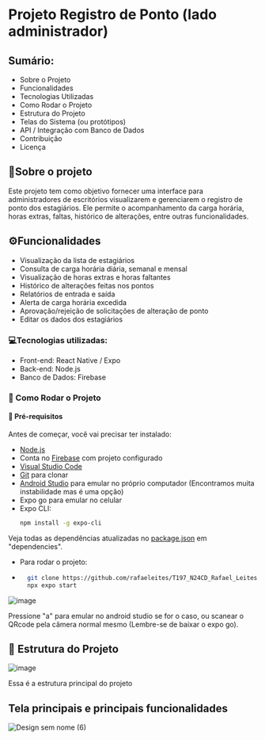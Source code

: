 # Projeto Registro de Ponto (lado administrador) 

## Sumário:
- Sobre o Projeto
- Funcionalidades
- Tecnologias Utilizadas
- Como Rodar o Projeto
- Estrutura do Projeto
- Telas do Sistema (ou protótipos)
- API / Integração com Banco de Dados
- Contribuição
- Licença

## 📌Sobre o projeto
Este projeto tem como objetivo fornecer uma interface para administradores de escritórios visualizarem e 
gerenciarem o registro de ponto dos estagiários. 
Ele permite o acompanhamento da carga horária, horas extras, faltas, histórico de alterações, entre outras funcionalidades.

## ⚙️Funcionalidades
- Visualização da lista de estagiários
- Consulta de carga horária diária, semanal e mensal
- Visualização de horas extras e horas faltantes
- Histórico de alterações feitas nos pontos
- Relatórios de entrada e saída
- Alerta de carga horária excedida
- Aprovação/rejeição de solicitações de alteração de ponto
- Editar os dados dos estagiários
  
### 💻Tecnologias utilizadas:
- Front-end: React Native / Expo 
- Back-end: Node.js 
- Banco de Dados: Firebase

### 🚀 Como Rodar o Projeto

#### 🧰 Pré-requisitos

Antes de começar, você vai precisar ter instalado:

- [Node.js](https://nodejs.org/en/download)
- Conta no [Firebase](https://firebase.google.com/?hl=pt) com projeto configurado
- [Visual Studio Code](https://code.visualstudio.com/download)
- [Git](https://git-scm.com/downloads) para clonar
- [Android Studio](https://developer.android.com/studio?hl=pt-br) para emular no próprio computador (Encontramos muita instabilidade mas é uma opção)
- Expo go para emular no celular 
- Expo CLI:  
  ```bash
  npm install -g expo-cli

Veja todas as dependências atualizadas no [package.json](https://github.com/rafaeleites/T197_N24CD_Rafael_Leites/blob/main/projeto_devmoveis/package-lock.json) em "dependencies".

- Para rodar o projeto:
- 
  ```bash
    git clone https://github.com/rafaeleites/T197_N24CD_Rafael_Leites.git
    npx expo start
![image](https://github.com/user-attachments/assets/7ccb43a1-625f-412d-b7ba-c589b2189759)

Pressione "a" para emular no android studio se for o caso, ou scanear o QRcode pela câmera normal mesmo (Lembre-se de baixar o expo go).

## 📂 Estrutura do Projeto
![image](https://github.com/user-attachments/assets/a8b49f26-ad4a-41bb-9cf4-e1af1b19cef3)

Essa é a estrutura principal do projeto

## Tela principais e principais funcionalidades



![Design sem nome (6)](https://github.com/user-attachments/assets/330b41de-bb97-4f52-9ddb-4c187d0d7193)







